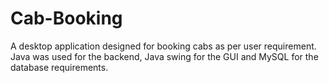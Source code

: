# Cab-Booking
A desktop application designed for booking cabs as per user requirement. Java was used for the backend, Java swing for the GUI and MySQL for the database requirements. 
